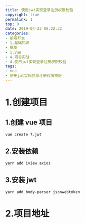 ```yaml
---
title: 使用jwt实现登录注册权限校验
copyright: true
permalink: 1
top: 0
date: 2019-04-23 08:22:32
categories:
- 前端开发
- 1.基础知识
- 框架
- 1.Vue
- 4.项目实战
- 4.使用jwt实现登录注册权限校验
tags:
- vue
- 使用jwt实现登录注册权限校验
---
```


# 1.创建项目

## 1.创建 vue 项目

```
vue create 7.jwt
```

## 2.安装依赖

```
yarn add iview axios
```

## 3.安装 jwt

```
yarn add body-parser jsonwebtoken
```

# 2.项目地址
